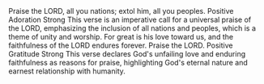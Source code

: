 <sentimentAnalysis>
    <psalm number="117">
        <verse number="1">
            <text>Praise the LORD, all you nations; extol him, all you peoples.</text>
            <polarity>Positive</polarity>
            <emotion>Adoration</emotion>
            <intensity>Strong</intensity>
            <context>This verse is an imperative call for a universal praise of the LORD, emphasizing the inclusion of all nations and peoples, which is a theme of unity and worship.</context>
        </verse>
        <verse number="2">
            <text>For great is his love toward us, and the faithfulness of the LORD endures forever. Praise the LORD.</text>
            <polarity>Positive</polarity>
            <emotion>Gratitude</emotion>
            <intensity>Strong</intensity>
            <context>This verse declares God's unfailing love and enduring faithfulness as reasons for praise, highlighting God's eternal nature and earnest relationship with humanity.</context>
        </verse>
    </psalm>
</sentimentAnalysis>